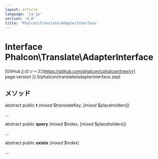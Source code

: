 ```yaml
---
layout: article
language: 'ja-jp'
version: '4.0'
title: 'Phalcon\Translate\AdapterInterface'
---
```

# Interface **Phalcon\Translate\AdapterInterface**

[GitHub上のソース](https://github.com/phalcon/cphalcon/tree/v{{ page.version }}.0/phalcon/translate/adapterinterface.zep)

## メソッド

abstract public **t** (*mixed* $translateKey, [*mixed* $placeholders])

...

abstract public **query** (*mixed* $index, [*mixed* $placeholders])

...

abstract public **exists** (*mixed* $index)

...